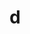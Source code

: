 ---
title: d
layout: revealjs-phonics
script:
- "/d/"
examples:
- dig
- dog
- deny
- division
- depends
---